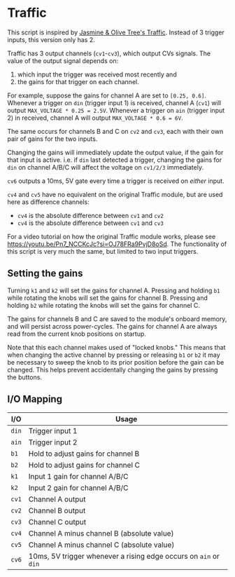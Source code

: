 # Traffic

This script is inspired by [Jasmine & Olive Tree's Traffic](https://jasmineandolivetrees.com/products/traffic).
Instead of 3 trigger inputs, this version only has 2.

Traffic has 3 output channels (`cv1`-`cv3`), which output CVs signals. The value of the output
signal depends on:
1. which input the trigger was received most recently and
2. the gains for that trigger on each channel.

For example, suppose the gains for channel A are set to `[0.25, 0.6]`. Whenever a trigger on `din`
(trigger input 1) is received, channel A (`cv1`) will output `MAX_VOLTAGE * 0.25 = 2.5V`. Whenever a
trigger on `ain` (trigger input 2) in received, channel A will output `MAX_VOLTAGE * 0.6 = 6V`.

The same occurs for channels B and C on `cv2` and `cv3`, each with their own pair of gains for the
two inputs.

Changing the gains will immediately update the output value, if the gain for that input is active.
i.e. if `din` last detected a trigger, changing the gains for `din` on channel A/B/C will affect the
voltage on `cv1/2/3` immediately.

`cv6` outputs a 10ms, 5V gate every time a trigger is received on _either_ input.

`cv4` and `cv5` have no equivalent on the original Traffic module, but are used here as difference
channels:
- `cv4` is the absolute difference between `cv1` and `cv2`
- `cv4` is the absolute difference between `cv1` and `cv3`

For a video tutorial on how the original Traffic module works, please see
https://youtu.be/Pn7_NCCKcJc?si=OJ78FRa9PvjD8oSd. The functionality of this script is very much the
same, but limited to two input triggers.


## Setting the gains

Turning `k1` and `k2` will set the gains for channel A. Pressing and holding `b1` while rotating the
knobs will set the gains for channel B. Pressing and holding `b2` while rotating the knobs will set
the gains for channel C.

The gains for channels B and C are saved to the module's onboard memory, and will persist across
power-cycles.  The gains for channel A are always read from the current knob positions on startup.

Note that this each channel makes used of "locked knobs."  This means that when changing the active
channel by pressing or releasing `b1` or `b2` it may be necessary to sweep the knob to its prior
position before the gain can be changed. This helps prevent accidentally changing the gains by
pressing the buttons.


## I/O Mapping

| I/O           | Usage
|---------------|-------------------------------------------------------------------|
| `din`         | Trigger input 1                                                   |
| `ain`         | Trigger input 2                                                   |
| `b1`          | Hold to adjust gains for channel B                                |
| `b2`          | Hold to adjust gains for channel C                                |
| `k1`          | Input 1 gain for channel A/B/C                                    |
| `k2`          | Input 2 gain for channel A/B/C                                    |
| `cv1`         | Channel A output                                                  |
| `cv2`         | Channel B output                                                  |
| `cv3`         | Channel C output                                                  |
| `cv4`         | Channel A minus channel B (absolute value)                        |
| `cv5`         | Channel A minus channel C (absolute value)                        |
| `cv6`         | 10ms, 5V trigger whenever a rising edge occurs on `ain` or `din`  |
